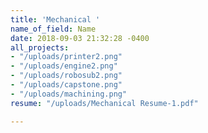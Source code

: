 ```yaml
---
title: 'Mechanical '
name_of_field: Name
date: 2018-09-03 21:32:28 -0400
all_projects:
- "/uploads/printer2.png"
- "/uploads/engine2.png"
- "/uploads/robosub2.png"
- "/uploads/capstone.png"
- "/uploads/machining.png"
resume: "/uploads/Mechanical Resume-1.pdf"

---
```

